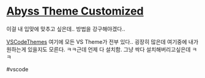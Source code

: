 # [Abyss Theme Customized](https://marketplace.visualstudio.com/items?itemName=lamartire.Theme-Abyss-Customized&ssr=false#overview)
이걸 내 입맞에 맞추고 싶은데.. 방법을 강구해야겠다..

[VSCodeThemes](https://github.com/gerane/VSCodeThemes)
여기에 모든 VS Theme가 전부 있다.. 
굉장히 많은데 여기중에 내가 원하는게 있을지도 모른다. ㅋㅋ근데 언제 다 설치함. 그냥 싹다 설치해버리고싶은데 ㅋㅋ 

#vscode